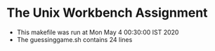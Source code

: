 # The Unix Workbench Assignment
* This makefile was run at Mon May  4 00:30:00 IST 2020
* The guessinggame.sh contains       24 lines
